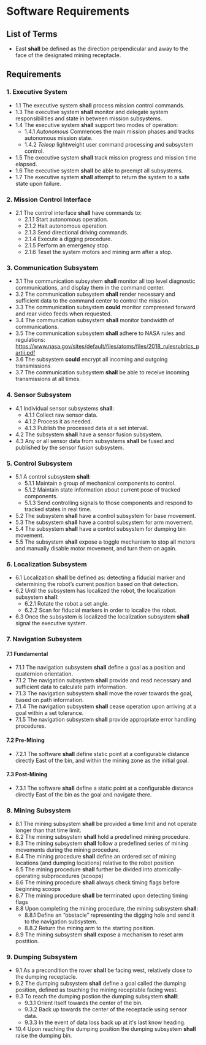 # Software Requirements
## List of Terms
* East **shall** be defined as the direction perpendicular and away to the face of the designated mining receptacle.
## Requirements
### 1.  Executive System
* 1.1 The executive system **shall** process mission control commands.
* 1.3 The executive system **shall** monitor and delegate system responsibilities and state in between mission subsystems.
* 1.4 The executive system **shall** support two modes of operation:
    * 1.4.1 *Autonomous* Commences the main mission phases and tracks autonomous mission state.
    * 1.4.2 *Teleop* lightweight user command processing and subsystem control.
* 1.5 The executive system **shall** track mission progress and mission time elapsed.
* 1.6 The executive system **shall** be able to preempt all subsystems.
* 1.7 The executive system **shall** attempt to return the system to a safe state upon failure.
### 2.  Mission Control Interface
* 2.1 The control interface **shall** have commands to:
    * 2.1.1 Start autonomous operation.
    * 2.1.2 Halt autonomous operation.
    * 2.1.3 Send directional driving commands.
    * 2.1.4 Execute a digging procedure.
    * 2.1.5 Perform an emergency stop.
    * 2.1.6 Teset the system motors and mining arm after a stop.
### 3.  Communication Subsystem
* 3.1 The communication subsystem **shall** monitor all top level diagnostic communications, and display them in the command center.
* 3.2 The communication subsystem **shall** render necessary and sufficient data to the command center to control the mission.
* 3.3 The communication subsystem **could** monitor compressed forward and rear video feeds when requested.
* 3.4 The communication subsystem **shall** monitor bandwidth of communications.
* 3.5 The communication subsystem **shall** adhere to NASA rules and regulations:
    <https://www.nasa.gov/sites/default/files/atoms/files/2018_rulesrubrics_partii.pdf>
* 3.6 The subsystem **could** encrypt all incoming and outgoing transmissions
* 3.7 The communication subsystem **shall** be able to receive incoming transmissions at all times.
### 4.  Sensor Subsystem
* 4.1 Individual sensor subsystems **shall**:
    * 4.1.1 Collect raw sensor data.
    * 4.1.2 Process it as needed.
    * 4.1.3 Publish the processed data at a set interval.
* 4.2 The subsystem **shall** have a sensor fusion subsystem.
* 4.3 Any or all sensor data from subsystems **shall** be fused and published by the sensor fusion subsystem.
### 5.  Control Subsystem
* 5.1 A control subsystem **shall**:
    * 5.1.1 Maintain a group of mechanical components to control.
    * 5.1.2 Maintain state information about current pose of tracked components.
    * 5.1.3 Send controlling signals to those components and respond to tracked states in real time.
* 5.2 The subsystem **shall** have a control subsystem for base movement.
* 5.3 The subsystem **shall** have a control subsystem for arm movement.
* 5.4 The subsystem **shall** have a control subsystem for dumping bin movement.
* 5.5 The subsystem **shall** expose a toggle mechanism to stop all motors and manually disable motor movement, and turn them on again.
### 6.  Localization Subsystem
* 6.1 Localization **shall** be defined as: detecting a fiducial marker and determining the robot’s current position based on that detection.
* 6.2 Until the subsystem has localized the robot, the localization subsystem **shall**:
    * 6.2.1 Rotate the robot a set angle.
    * 6.2.2 Scan for fiducial markers in order to localize the robot.
* 6.3 Once the subsystem is localized the localization subsystem **shall** signal the executive system.
### 7.  Navigation Subsystem
#### 7.1  Fundamental
* 7.1.1 The navigation subsystem **shall** define a goal as a position and quaternion orientation.
* 7.1.2 The navigation subsystem **shall** provide and read necessary and sufficient data to calculate path information.
* 7.1.3 The navigation subsystem **shall** move the rover towards the goal, based on path information.
* 7.1.4 The navigation subsystem **shall** cease operation upon arriving at a goal within a set tolerance.
* 7.1.5 The navigation subsystem **shall**  provide appropriate error handling procedures.
#### 7.2  Pre-Mining
* 7.2.1 The software **shall** define static point at a configurable distance directly East of the bin, and within the mining zone as the initial goal.
#### 7.3  Post-Mining
* 7.3.1 The software **shall** define a static point at a configurable distance directly East of the bin as the goal and navigate there.
### 8.  Mining Subsystem
* 8.1 The mining subsystem **shall** be provided a time limit and not operate longer than that time limit.
* 8.2 The mining subsystem **shall** hold a predefined mining procedure.
* 8.3 The mining subsystem **shall** follow a predefined series of mining movements during the mining procedure.
* 8.4 The mining procedure **shall** define an ordered set of mining locations (and dumping locations) relative to the robot position
* 8.5 The mining procedure **shall** further be divided into atomically-operating subprocedures (scoops)
* 8.6 The mining procedure **shall** always check timing flags before beginning scoops
* 8.7 The mining procedure **shall** be terminated upon detecting timing flags
* 8.8 Upon completing the mining procedure, the mining subsystem **shall**:
    * 8.8.1 Define an “obstacle” representing the digging hole and send it to the navigation subsystem.
    * 8.8.2 Return the mining arm to the starting position.
* 8.9 The mining subsystem **shall** expose a mechanism to reset arm postition.
### 9.  Dumping Subsystem
* 9.1 As a precondition the rover **shall** be facing west, relatively close to the dumping receptacle.
* 9.2 The dumping subsystem **shall** define a goal called the dumping position, defined as touching the mining receptable facing west.
* 9.3 To reach the dumping postion the dumping subsystem **shall**:
    * 9.3.1 Orient itself towards the center of the bin.
    * 9.3.2 Back up towards the center of the receptacle using sensor data.
    * 9.3.3 In the event of data loss back up at it's last know heading.
* 10.4 Upon reaching the dumping position the dumping subsystem **shall** raise the dumping bin.
